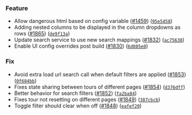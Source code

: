 ### Feature
* Allow dangerous html based on config variable ([#1459](https://github.com/SpareFoot/amundsen/issues/1459)) ([`95e5458`](https://github.com/SpareFoot/amundsen/commit/95e5458b632e9dbd368459e58a6513eeac05b237))
* Adding nested columns to be displayed in the column dropdowns as rows ([#1865](https://github.com/SpareFoot/amundsen/issues/1865)) ([`de9f13a`](https://github.com/SpareFoot/amundsen/commit/de9f13a901130c99a4a2cf86277f31b60b90ba11))
* Update search service to use new search mappings ([#1832](https://github.com/SpareFoot/amundsen/issues/1832)) ([`ac75638`](https://github.com/SpareFoot/amundsen/commit/ac75638ee05e0e7cbf1c84a57a63793eca76ac05))
* Enable UI config overrides post build ([#1830](https://github.com/SpareFoot/amundsen/issues/1830)) ([`6d805e0`](https://github.com/SpareFoot/amundsen/commit/6d805e0de751b660a97f2ff4e6392b1eae5f70bd))

### Fix
* Avoid extra load url search call when default filters are applied ([#1853](https://github.com/SpareFoot/amundsen/issues/1853)) ([`0f684bb`](https://github.com/SpareFoot/amundsen/commit/0f684bb89fbcc862612685077f34e62cc8e85e46))
* Fixes state sharing between tours of different pages ([#1854](https://github.com/SpareFoot/amundsen/issues/1854)) ([`d376dff`](https://github.com/SpareFoot/amundsen/commit/d376dff942bf3bdd37d897f496b7f01a6dd9af93))
* Better behavior for search filters ([#1852](https://github.com/SpareFoot/amundsen/issues/1852)) ([`fa2ba84`](https://github.com/SpareFoot/amundsen/commit/fa2ba84f93df9ffc0fac4a8265718f68f263f936))
* Fixes tour not resetting on different pages ([#1849](https://github.com/SpareFoot/amundsen/issues/1849)) ([`387cbcb`](https://github.com/SpareFoot/amundsen/commit/387cbcbe79da62958ff73b1d368ce67e36003972))
* Toggle filter should clear when off ([#1848](https://github.com/SpareFoot/amundsen/issues/1848)) ([`eafef20`](https://github.com/SpareFoot/amundsen/commit/eafef20403636d034d9acde298b6901902c76205))
